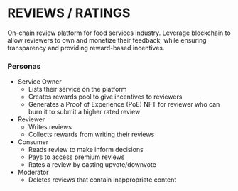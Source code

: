 # REVIEWS / RATINGS

On-chain review platform for food services industry.
Leverage blockchain to allow reviewers to own and monetize their feedback, while ensuring transparency and providing reward-based incentives.


### Personas
- Service Owner
  - Lists their service on the platform
  - Creates rewards pool to give incentives to reviewers
  - Generates a Proof of Experience (PoE) NFT for reviewer who can burn it to submit a higher rated review
- Reviewer
  - Writes reviews
  - Collects rewards from writing their reviews
- Consumer
  - Reads review to make inform decisions
  - Pays to access premium reviews
  - Rates a review by casting upvote/downvote
- Moderator
  - Deletes reviews that contain inappropriate content
